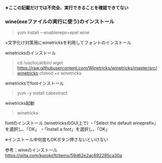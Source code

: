 **※ここの記載だけでは不完全、実行できることを確認できてない**

### wine(exeファイルの実行に使う)のインストール
> yum install --enablerepo=epel wine

×文字化け対策用にwinetricksを利用してフォントのインストール

winetricksのインストール
> cd /usr/local/bin/
> wget  https://raw.githubusercontent.com/Winetricks/winetricks/master/src/winetricks
> chmod +x winetricks

winetricksでfontインストール
> yum -y install cabextract

winetricks起動
> winetricks

fontのインストール
(winetricksのGUI上で)
・「Select the default wineprefix」を選択し、「OK」
・「Install a font」を選択し、「OK」

※インストール中何度もOKボタン押さないといけない

参考：wineのインストール
https://qiita.com/kuroko1t/items/59d62e2ac692295ca30a
